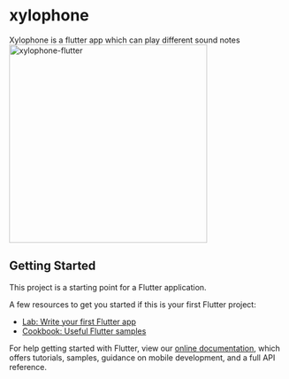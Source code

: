# xylophone

Xylophone is a flutter app which can play different sound notes<br>
<img width="358" alt="xylophone-flutter" src="https://user-images.githubusercontent.com/43815519/124586219-d0c35680-de73-11eb-8e46-c90083f3fdac.png">


## Getting Started

This project is a starting point for a Flutter application.

A few resources to get you started if this is your first Flutter project:

- [Lab: Write your first Flutter app](https://flutter.dev/docs/get-started/codelab)
- [Cookbook: Useful Flutter samples](https://flutter.dev/docs/cookbook)

For help getting started with Flutter, view our
[online documentation](https://flutter.dev/docs), which offers tutorials,
samples, guidance on mobile development, and a full API reference.
